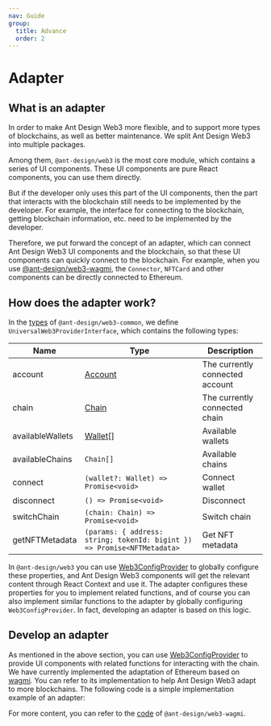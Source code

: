 ```yaml
---
nav: Guide
group:
  title: Advance
  order: 2
---
```


# Adapter

## What is an adapter

In order to make Ant Design Web3 more flexible, and to support more types of blockchains, as well as better maintenance. We split Ant Design Web3 into multiple packages.

Among them, `@ant-design/web3` is the most core module, which contains a series of UI components. These UI components are pure React components, you can use them directly.

But if the developer only uses this part of the UI components, then the part that interacts with the blockchain still needs to be implemented by the developer. For example, the interface for connecting to the blockchain, getting blockchain information, etc. need to be implemented by the developer.

Therefore, we put forward the concept of an adapter, which can connect Ant Design Web3 UI components and the blockchain, so that these UI components can quickly connect to the blockchain. For example, when you use [@ant-design/web3-wagmi](../../packages/web3/src/wagmi/index.md), the `Connector`, `NFTCard` and other components can be directly connected to Ethereum.

## How does the adapter work?

In the [types](https://github.com/ant-design/ant-design-web3/blob/main/packages/common/src/types.ts) of `@ant-design/web3-common`, we define `UniversalWeb3ProviderInterface`, which contains the following types:

| Name | Type | Description |
| --- | --- | --- |
| account | [Account](../../packages/web3/src/types/index.md#account) | The currently connected account |
| chain | [Chain](../../packages/web3/src/types/index.md#chain) | The currently connected chain |
| availableWallets | [Wallet](../../packages/web3/src/types/index.md#wallet)[] | Available wallets |
| availableChains | `Chain[]` | Available chains |
| connect | `(wallet?: Wallet) => Promise<void>` | Connect wallet |
| disconnect | `() => Promise<void>` | Disconnect |
| switchChain | `(chain: Chain) => Promise<void>` | Switch chain |
| getNFTMetadata | `(params: { address: string; tokenId: bigint }) => Promise<NFTMetadata>` | Get NFT metadata |

In `@ant-design/web3` you can use [Web3ConfigProvider](../../packages/web3/src/web3-config-provider/index.md) to globally configure these properties, and Ant Design Web3 components will get the relevant content through React Context and use it. The adapter configures these properties for you to implement related functions, and of course you can also implement similar functions to the adapter by globally configuring `Web3ConfigProvider`. In fact, developing an adapter is based on this logic.

## Develop an adapter

As mentioned in the above section, you can use [Web3ConfigProvider](../../packages/web3/src/web3-config-provider/index.md) to provide UI components with related functions for interacting with the chain. We have currently implemented the adaptation of Ethereum based on [wagmi](https://wagmi.sh/). You can refer to its implementation to help Ant Design Web3 adapt to more blockchains. The following code is a simple implementation example of an adapter:

<code src="./demos/adapter.tsx"></code>

For more content, you can refer to the [code](https://github.com/ant-design/ant-design-web3/tree/main/packages/wagmi) of `@ant-design/web3-wagmi`.
